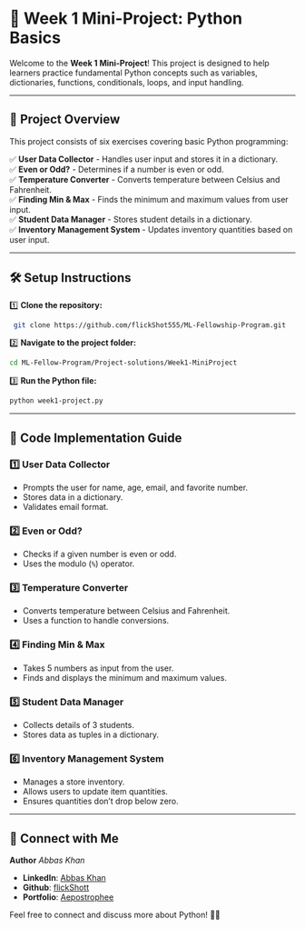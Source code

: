 # 🚀 Week 1 Mini-Project: Python Basics

Welcome to the **Week 1 Mini-Project**! This project is designed to help learners practice fundamental Python concepts such as variables, dictionaries, functions, conditionals, loops, and input handling.

---

## 📌 Project Overview
This project consists of six exercises covering basic Python programming:

✅ **User Data Collector** - Handles user input and stores it in a dictionary.  
✅ **Even or Odd?** - Determines if a number is even or odd.  
✅ **Temperature Converter** - Converts temperature between Celsius and Fahrenheit.  
✅ **Finding Min & Max** - Finds the minimum and maximum values from user input.  
✅ **Student Data Manager** - Stores student details in a dictionary.  
✅ **Inventory Management System** - Updates inventory quantities based on user input.  

---

## 🛠️ Setup Instructions

1️⃣ **Clone the repository:**
```sh
 git clone https://github.com/flickShot555/ML-Fellowship-Program.git
```

2️⃣ **Navigate to the project folder:**
```sh
cd ML-Fellow-Program/Project-solutions/Week1-MiniProject
```

3️⃣ **Run the Python file:**
```sh
python week1-project.py
```

---

## 📖 Code Implementation Guide

### 1️⃣ User Data Collector
- Prompts the user for name, age, email, and favorite number.
- Stores data in a dictionary.
- Validates email format.

### 2️⃣ Even or Odd?
- Checks if a given number is even or odd.
- Uses the modulo (`%`) operator.

### 3️⃣ Temperature Converter
- Converts temperature between Celsius and Fahrenheit.
- Uses a function to handle conversions.

### 4️⃣ Finding Min & Max
- Takes 5 numbers as input from the user.
- Finds and displays the minimum and maximum values.

### 5️⃣ Student Data Manager
- Collects details of 3 students.
- Stores data as tuples in a dictionary.

### 6️⃣ Inventory Management System
- Manages a store inventory.
- Allows users to update item quantities.
- Ensures quantities don’t drop below zero.

---

## 🔗 Connect with Me

**Author** *Abbas Khan*

- **LinkedIn**: [Abbas Khan](https://www.linkedin.com/in/the-abbas-khan)  
- **Github**: [flickShott](https://www.github.com/flickShot555/)  
- **Portfolio**: [Aepostrophee](https://www.aepostrophee.kesug.com/)  

Feel free to connect and discuss more about Python! 🐍💡
